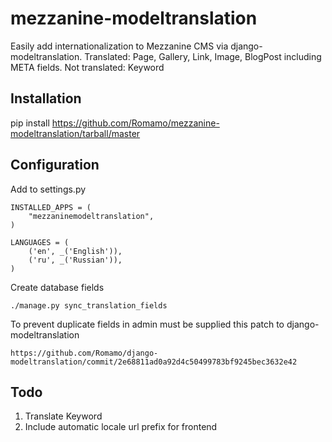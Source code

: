 mezzanine-modeltranslation
==========================

Easily add internationalization to Mezzanine CMS via django-modeltranslation.
Translated: Page, Gallery, Link, Image, BlogPost including META fields.
Not translated: Keyword

Installation
------------

pip install https://github.com/Romamo/mezzanine-modeltranslation/tarball/master

Configuration
-------------

Add to settings.py

    INSTALLED_APPS = (
        "mezzaninemodeltranslation",
    )

    LANGUAGES = (
        ('en', _('English')),
        ('ru', _('Russian')),
    )

Create database fields

    ./manage.py sync_translation_fields

To prevent duplicate fields in admin must be supplied this patch to django-modeltranslation

    https://github.com/Romamo/django-modeltranslation/commit/2e68811ad0a92d4c50499783bf9245bec3632e42

Todo
----
1. Translate Keyword
2. Include automatic locale url prefix for frontend
